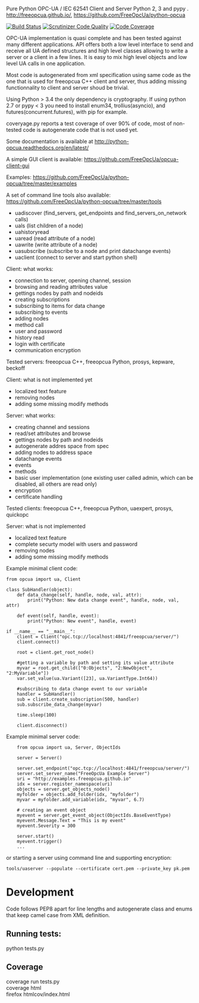 Pure Python OPC-UA / IEC 62541 Client and Server Python 2, 3 and pypy .
http://freeopcua.github.io/, https://github.com/FreeOpcUa/python-opcua

[![Build Status](https://travis-ci.org/FreeOpcUa/python-opcua.svg?branch=master)](https://travis-ci.org/FreeOpcUa/python-opcua)
[![Scrutinizer Code Quality](https://scrutinizer-ci.com/g/FreeOpcUa/python-opcua/badges/quality-score.png?b=master)](https://scrutinizer-ci.com/g/FreeOpcUa/python-opcua/?branch=master)
[![Code Coverage](https://scrutinizer-ci.com/g/FreeOpcUa/python-opcua/badges/coverage.png?b=master)](https://scrutinizer-ci.com/g/FreeOpcUa/python-opcua/?branch=master)

OPC-UA implementation is quasi complete and has been tested against many different applications. API offers both a low level interface to send and receive all UA defined structures and high level classes allowing to write a server or a client in a few lines. It is easy to mix high level objects and low level UA calls in one application.

Most code is autogenerated from xml specification using same code as the one that is used for freeopcua C++ client and server, thus adding missing functionnality to client and server shoud be trivial.

Using Python > 3.4 the only dependency is cryptography. If using python 2.7 or pypy < 3 you need to install enum34, trollius(asyncio), and futures(concurrent.futures), with pip for example. 

coveryage.py reports a test coverage of over 90% of code, most of non-tested code is autogenerate code that is not used yet.

Some documentation is available at http://python-opcua.readthedocs.org/en/latest/

A simple GUI client is available: https://github.com/FreeOpcUa/opcua-client-gui

Examples: https://github.com/FreeOpcUa/python-opcua/tree/master/examples

A set of command line tools also available: https://github.com/FreeOpcUa/python-opcua/tree/master/tools
* uadiscover (find_servers, get_endpoints and find_servers_on_network calls)
* uals (list children of a node)
* uahistoryread
* uaread (read attribute of a node)
* uawrite (write attribute of a node)
* uasubscribe (subscribe to a node and print datachange events)
* uaclient (connect to server and start python shell)

Client: what works:
* connection to server, opening channel, session
* browsing and reading attributes value
* gettings nodes by path and nodeids
* creating subscriptions
* subscribing to items for data change
* subscribing to events
* adding nodes
* method call
* user and password
* history read
* login with certificate
* communication encryption

Tested servers: freeopcua C++, freeopcua Python, prosys, kepware, beckoff


Client: what is not implemented yet 
* localized text feature
* removing nodes 
* adding some missing modify methods


Server: what works:
* creating channel and sessions
* read/set attributes and browse
* gettings nodes by path and nodeids
* autogenerate addres space from spec
* adding nodes to address space
* datachange events
* events
* methods
* basic user implementation (one existing user called admin, which can be disabled, all others are read only)
* encryption
* certificate handling

Tested clients: freeopcua C++, freeopcua Python, uaexpert, prosys, quickopc

Server: what is not implemented
* localized text feature
* complete securty model with users and password
* removing nodes 
* adding some missing modify methods

Example minimal client code:

```
from opcua import ua, Client

class SubHandler(object):
    def data_change(self, handle, node, val, attr):
        print("Python: New data change event", handle, node, val, attr)

    def event(self, handle, event):
        print("Python: New event", handle, event)

if __name__ == "__main__": 
    client = Client("opc.tcp://localhost:4841/freeopcua/server/")
    client.connect()
    
    root = client.get_root_node()

    #getting a variable by path and setting its value attribute
    myvar = root.get_child(["0:Objects", "2:NewObject", "2:MyVariable"])
    var.set_value(ua.Variant([23], ua.VariantType.Int64))
    
    #subscribing to data change event to our variable
    handler = SubHandler()
    sub = client.create_subscription(500, handler)
    sub.subscribe_data_change(myvar)
    
    time.sleep(100)

    client.disconnect()
```

Example minimal server code:

```
    from opcua import ua, Server, ObjectIds

    server = Server()
    
    server.set_endpoint("opc.tcp://localhost:4841/freeopcua/server/")
    server.set_server_name("FreeOpcUa Example Server")
    uri = "http://examples.freeopcua.github.io"
    idx = server.register_namespace(uri)
    objects = server.get_objects_node()
    myfolder = objects.add_folder(idx, "myfolder")
    myvar = myfolder.add_variable(idx, "myvar", 6.7)

    # creating an event object
    myevent = server.get_event_object(ObjectIds.BaseEventType)
    myevent.Message.Text = "This is my event"
    myevent.Severity = 300
    
    server.start()
    myevent.trigger()
    ...
```

or starting a server using command line and supporting encryption:

    tools/uaserver --populate --certificate cert.pem --private_key pk.pem

# Development

Code follows PEP8 apart for line lengths and autogenerate class and enums that keep camel case from XML definition.

## Running tests:

python tests.py

## Coverage

coverage run tests.py  
coverage html  
firefox htmlcov/index.html  

